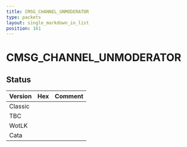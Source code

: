 ```yaml
---
title: CMSG_CHANNEL_UNMODERATOR
type: packets
layout: single_markdown_in_list
position: 161
---
```


# CMSG_CHANNEL_UNMODERATOR

## Status

Version | Hex | Comment
---------- | ---------- | ---------- 
Classic |  |  
TBC |  |  
WotLK |  |  
Cata |  |  
